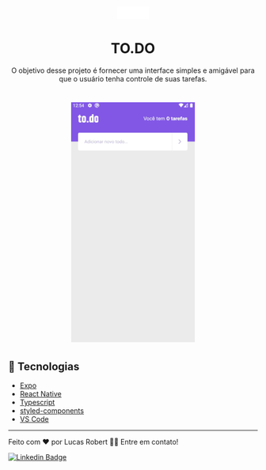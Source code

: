 <p align="center">
    <img src="./src/assets/images/logo/logo.png" alt="To-Do" />
</p>

<h1 align="center">TO.DO</h1>
<p align="center">O objetivo desse projeto é fornecer uma interface simples e amigável para que o usuário tenha controle de suas tarefas.</p>

<h1 align="center">
    <img alt="GIF" title="GIF" src="./github/to_do.gif"/>
</h1>

## :rocket: Tecnologias

- [Expo](https://docs.expo.dev/)
- [React Native](https://reactnative.dev/)
- [Typescript](https://www.typescriptlang.org/)
- [styled-components](https://www.styled-components.com/)
- [VS Code](https://code.visualstudio.com/)

---

Feito com ❤️ por Lucas Robert 👋🏽 Entre em contato!

[![Linkedin Badge](https://img.shields.io/badge/-Lucas-blue?style=flat-square&logo=Linkedin&logoColor=white&link=https://www.linkedin.com/in/lucas-robert-de-abreu-4a74ab1b9/)](https://www.linkedin.com/in/lucas-robert-de-abreu-4a74ab1b9/) 
